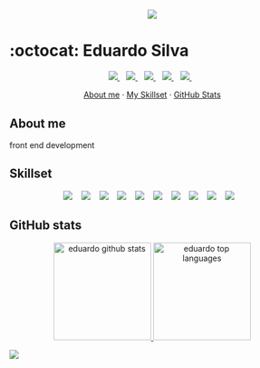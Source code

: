 <h1 align='center' >
  <img src= "https://readme-typing-svg.herokuapp.com?color=0077b5&lines=Hello+Devs!++Welcome+aboard.;My+name+is+Eduardo+Silva...;I+am+a+front-end+developer"/>
</h1>

# :octocat: Eduardo Silva

<p align='center'>
  <a target="_blank" href="https://www.linkedin.com/in/jose-eduardo-silva-15900a208/">
    <img src="https://img.shields.io/badge/linkedin-%230077B5.svg?&style=for-the-badge&logo=linkedin&logoColor=white" />
  </a>&nbsp;&nbsp;
  <a target="_blank" href="https://github.com/eduardo-developer01">
    <img src="https://img.shields.io/badge/GitHub-100000?style=for-the-badge&logo=github&logoColor=white" />        
  </a>&nbsp;&nbsp;
  <a href="https://www.instagram.com/dcode01.dev/">
    <img src="https://img.shields.io/badge/-Instagram-%23E4405F?style=for-the-badge&logo=instagram&logoColor=white">
  </a>&nbsp;&nbsp;
  <a href="https://www.youtube.com/channel/UCt2jJSow9oG89IZFG8Yvibg">
    <img src="https://img.shields.io/badge/YouTube-FF0000?style=for-the-badge&logo=youtube&logoColor=white">
  </a>&nbsp;&nbsp;
  <a target="_blank" href="mailto:eduardosilvaprogramador@gmail.com">
  <img src="https://img.shields.io/badge/Email-0078D4?style=for-the-badge&logo=microsoft-outlook&logoColor=white" />
  </a>&nbsp;&nbsp;
</p>

<p align='center'>
    <a href="#about-me">About me</a>
    ·
    <a href="#skills-check">My Skillset</a>
    ·
    <a href="#github-stats">GitHub Stats</a>
</p>

## About me

front end development

## Skillset

<p align='center'>
      <img src="https://img.shields.io/badge/HTML5-E34F26?style=for-the-badge&logo=html5&logoColor=white" /> &nbsp;&nbsp;
      <img src="https://img.shields.io/badge/CSS-239120?&style=for-the-badge&logo=css3&logoColor=white" /> &nbsp;&nbsp;
      <img src="https://img.shields.io/badge/JavaScript-323330?style=for-the-badge&logo=javascript&logoColor=F7DF1E" /> &nbsp;&nbsp;
      <img src="https://img.shields.io/badge/Git-F05032?style=for-the-badge&logo=git&logoColor=white" /> &nbsp;&nbsp;
      <img src="https://img.shields.io/badge/typescript-%23007ACC.svg?style=for-the-badge&logo=typescript&logoColor=white"/> &nbsp;&nbsp; 
      <img src="https://img.shields.io/badge/GitHub-100000?style=for-the-badge&logo=github&logoColor=white" /> &nbsp;&nbsp;
      <img src="https://img.shields.io/badge/React-20232A?style=for-the-badge&logo=react&logoColor=white"/> &nbsp;&nbsp; 
       <img src="https://img.shields.io/badge/Next-black?style=for-the-badge&logo=next.js&logoColor=white"/> &nbsp;&nbsp; 
       <img src="https://img.shields.io/badge/styled--components-DB7093?style=for-the-badge&logo=styled-components&logoColor=white"/> &nbsp;&nbsp;
      <img src="https://img.shields.io/badge/SASS-hotpink.svg?style=for-the-badge&logo=SASS&logoColor=white"/> &nbsp;&nbsp; 
</p>

## GitHub stats

<p align='center'>
    <a href="#">
        <img src="https://github-readme-stats.vercel.app/api?username=eduardo-developer01&show_icons=true&theme=dark" alt="eduardo github stats" height=172/> 
    <a/>
    <a href="#">
        <img src="https://github-readme-stats.vercel.app/api/top-langs/?username=eduardo-developer01&layout=compact&theme=dark" alt="eduardo top languages" height=172/>
    <a/>
</p>
<a href="https://github.com/eduardo-developer01/github-readme-activity-graph"><img src="https://activity-graph.herokuapp.com/graph?username=eduardo-developer01&bg_color=0D1117&color=5BCDEC&line=5BCDEC&point=FFFFFF&hide_border=true" /></a>
